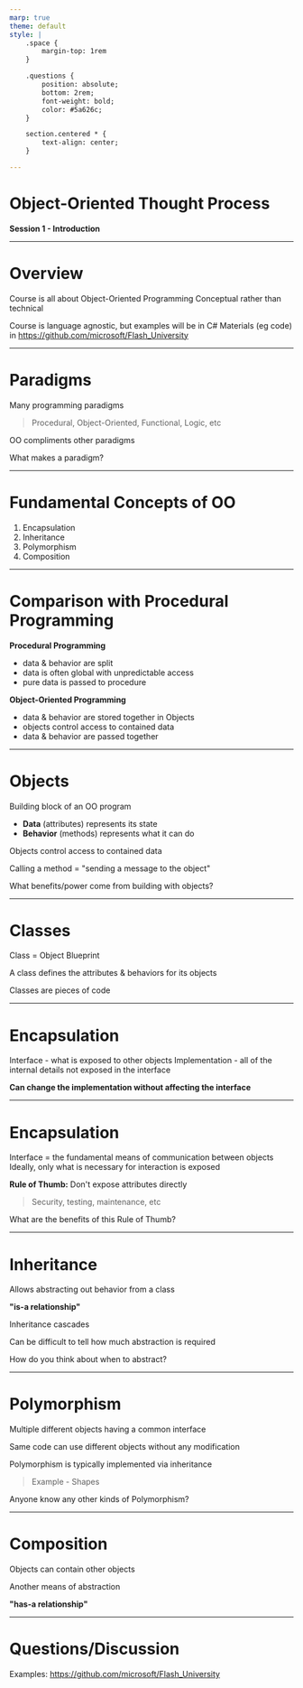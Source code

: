 ```yaml
---
marp: true
theme: default
style: |
    .space {
        margin-top: 1rem
    }

    .questions {
        position: absolute;
        bottom: 2rem;
        font-weight: bold;
        color: #5a626c;
    }

    section.centered * {
        text-align: center;
    }

---
```


<!-- _class: invert -->
<!-- _footer: '**Covers Chapter 1: "Introduction"**' -->

# Object-Oriented Thought Process
**Session 1 - Introduction**

<!-- notes
-->

---


# Overview

Course is all about Object-Oriented Programming
Conceptual rather than technical

<div class="space" />

Course is language agnostic, but examples will be in C#
Materials (eg code) in https://github.com/microsoft/Flash_University


<!-- notes
    questions/discussion welcome throughout
    focus on conceptual things & design rather than implementation
    but questions on how it works in C# - ask!
-->

---


# Paradigms

Many programming paradigms
> Procedural, Object-Oriented, Functional, Logic, etc

<div class="space" />
OO compliments other paradigms

<p class="questions">What makes a paradigm?</p>

<!-- notes
    paradigm is a way of thinking/modeling
    most languages have aspects of multiple paradigms
        (C# has delegates, LINQ)
-->


---


# Fundamental Concepts of OO

1. Encapsulation
2. Inheritance
3. Polymorphism
4. Composition

<!-- notes
-->


---


# Comparison with Procedural Programming

**Procedural Programming**
 - data & behavior are split
 - data is often global with unpredictable access
 - pure data is passed to procedure

<div class="space" />

**Object-Oriented Programming**
 - data & behavior are stored together in Objects
 - objects control access to contained data
 - data & behavior are passed together

<!-- notes
-->


---


# Objects

Building block of an OO program
 - **Data** (attributes) represents its state
 - **Behavior** (methods) represents what it can do

<div class="space" />

Objects control access to contained data

Calling a method = "sending a message to the object"

<p class="questions">What benefits/power come from building with objects?</p>

<!-- notes
-->


---


# Classes

Class = Object Blueprint

A class defines the attributes & behaviors for its objects

Classes are pieces of code

<!-- notes
-->


---


# Encapsulation

Interface - what is exposed to other objects
Implementation - all of the internal details not exposed in the interface

**Can change the implementation without affecting the interface**

<!-- notes
    can see this on a micro & macro level
    (object interfaces, library APIs, web APIs, etc)
-->


---


# Encapsulation

Interface = the fundamental means of communication between objects
Ideally, only what is necessary for interaction is exposed

<div class="space" />

**Rule of Thumb:** Don't expose attributes directly
> Security, testing, maintenance, etc

<p class="questions">What are the benefits of this Rule of Thumb?</p>

<!-- notes
    attributes are part of the implementation (they are the state)
    exposing attributes ties the interface to the implementation
-->


---


# Inheritance

Allows abstracting out behavior from a class

**"is-a relationship"**

<div class="space" />

Inheritance cascades

Can be difficult to tell how much abstraction is required

<p class="questions">How do you think about when to abstract?</p>

<!-- notes
-->


---


# Polymorphism

Multiple different objects having a common interface

Same code can use different objects without any modification

<div class="space" />

Polymorphism is typically implemented via inheritance

> Example - Shapes

<p class="questions">Anyone know any other kinds of Polymorphism?</p>

<!-- notes
    different objects have different implementations

    inheritance = "subtype polymorphism"

    2 components
     - use subclass as superclass
     - and invoke method which invoke's the subclass's method
        ("abstract" or "virtual")
-->


---


# Composition

Objects can contain other objects

Another means of abstraction

**"has-a relationship"**

<p class="questions"></p>

<!-- notes
-->


---


<!-- _class: centered invert -->

# Questions/Discussion
Examples: https://github.com/microsoft/Flash_University


